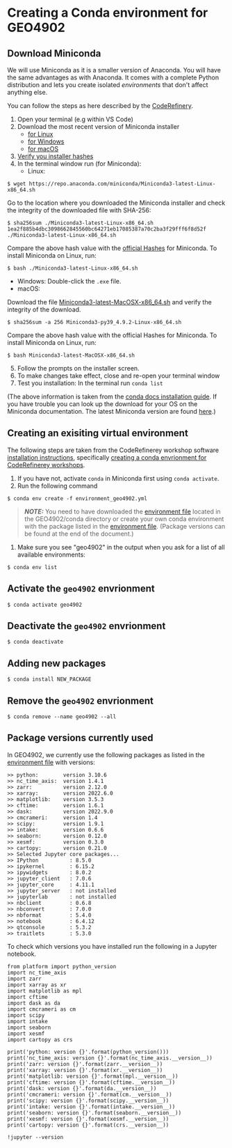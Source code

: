 # Creating a Conda environment for GEO4902


## Download Miniconda 
We will use Miniconda as it is a smaller version of Anaconda. You will have the same advantages as with Anaconda. It comes with a complete Python distribution and lets you create isolated _environments_ that don't affect anything else. 

You can follow the steps as here described by the [CodeRefinery](https://coderefinery.github.io/installation/conda/).

1. Open your terminal (e.g within VS Code)
2. Download the most recent version of Miniconda installer 
   - [for Linux](https://docs.conda.io/en/latest/miniconda.html#linux-installers)
   - [for Windows](https://docs.conda.io/en/latest/miniconda.html)
   - [for macOS](https://docs.conda.io/en/latest/miniconda.html)
3. [Verify you installer hashes](https://docs.conda.io/projects/conda/en/latest/user-guide/install/download.html#hash-verification)
4. In the terminal window run (for Miniconda):
   - Linux: 

```
$ wget https://repo.anaconda.com/miniconda/Miniconda3-latest-Linux-x86_64.sh

```
Go to the location where you downloaded the Miniconda installer and check the integrity of the downloaded file with SHA-256:
```
$ sha256sum ./Miniconda3-latest-Linux-x86_64.sh
1ea2f885b4dbc3098662845560bc64271eb17085387a70c2ba3f29fff6f8d52f  ./Miniconda3-latest-Linux-x86_64.sh
```  
Compare the above hash value with the [official Hashes](https://docs.conda.io/en/latest/miniconda.html) for Miniconda. To install Miniconda on Linux, run:
```
$ bash ./Miniconda3-latest-Linux-x86_64.sh 

```
   - Windows: Double-click the `.exe` file.
   - macOS: 

Download the file [Miniconda3-latest-MacOSX-x86_64.sh](https://docs.conda.io/en/latest/miniconda.html) and verify the integrity of the download.
```
$ sha256sum -a 256 Miniconda3-py39_4.9.2-Linux-x86_64.sh
``` 
Compare the above hash value with the official Hashes for Miniconda. To install Miniconda on Linux, run:
```
$ bash Miniconda3-latest-MacOSX-x86_64.sh
```

5. Follow the prompts on the installer screen.
6. To make changes take effect, close and re-open your terminal window
7. Test you installation: In the terminal run `conda list`

(The above information is taken from the [conda docs installation guide](https://docs.conda.io/projects/conda/en/latest/user-guide/install/index.html). If you have trouble you can look up the download for your OS on the Miniconda documentation. The latest Miniconda version are found [here](https://docs.conda.io/en/latest/miniconda.html).)



## Creating an exisiting virtual environment
The following steps are taken from the CodeRefinerey workshop software [installation instructions](https://coderefinery.github.io/installation/#), specifically [creating a conda envrionment for CodeRefinerey workshops](https://coderefinery.github.io/installation/conda-environment/#conda-environment).

1. If you have not, activate `conda` in Miniconda first using `conda activate`.
2. Run the following command
```
$ conda env create -f environment_geo4902.yml

```
> **_NOTE:_** You need to have downloaded the [environment file](./environment_geo4902.yml) located in the GEO4902/conda directory or create your own conda environment with the package listed in the [environment file](./environment_geo4902.yml). (Package versions can be found at the end of the document.)
> 
1. Make sure you see "geo4902" in the output when you ask for a list of all available environments:
```
$ conda env list
```

## Activate the `geo4902` envrionment
```
$ conda activate geo4902
```
## Deactivate the `geo4902` envrionment
```
$ conda deactivate

```
## Adding new packages 
```
$ conda install NEW_PACKAGE
```

## Remove the `geo4902` envrionment
```
$ conda remove --name geo4902 --all
```

## Package versions currently used
In GEO4902, we currently use the following packages as listed in the [environment file](./environment_geo4902.yml) with versions:

```
>> python:        version 3.10.6 
>> nc_time_axis:  version 1.4.1 
>> zarr:          version 2.12.0 
>> xarray:        version 2022.6.0 
>> matplotlib:    version 3.5.3 
>> cftime:        version 1.6.1 
>> dask:          version 2022.9.0 
>> cmcrameri:     version 1.4 
>> scipy:         version 1.9.1 
>> intake:        version 0.6.6 
>> seaborn:       version 0.12.0 
>> xesmf:         version 0.3.0 
>> cartopy:       version 0.21.0 
>> Selected Jupyter core packages... 
>> IPython          : 8.5.0 
>> ipykernel        : 6.15.2 
>> ipywidgets       : 8.0.2 
>> jupyter_client   : 7.0.6 
>> jupyter_core     : 4.11.1 
>> jupyter_server   : not installed 
>> jupyterlab       : not installed 
>> nbclient         : 0.6.8 
>> nbconvert        : 7.0.0 
>> nbformat         : 5.4.0 
>> notebook         : 6.4.12 
>> qtconsole        : 5.3.2 
>> traitlets        : 5.3.0 
```


To check which versions you have installed run the following in a Jupyter notebook.
```
from platform import python_version
import nc_time_axis
import zarr 
import xarray as xr
import matplotlib as mpl
import cftime
import dask as da
import cmcrameri as cm
import scipy
import intake
import seaborn
import xesmf
import cartopy as crs

print('python: version {}'.format(python_version()))
print('nc_time_axis: version {}'.format(nc_time_axis.__version__))
print('zarr: version {}'.format(zarr.__version__))
print('xarray: version {}'.format(xr.__version__))
print('matplotlib: version {}'.format(mpl.__version__))
print('cftime: version {}'.format(cftime.__version__))
print('dask: version {}'.format(da.__version__))
print('cmcrameri: version {}'.format(cm.__version__))
print('scipy: version {}'.format(scipy.__version__))
print('intake: version {}'.format(intake.__version__))
print('seaborn: version {}'.format(seaborn.__version__))
print('xesmf: version {}'.format(xesmf.__version__))
print('cartopy: version {}'.format(crs.__version__))

!jupyter --version

```
